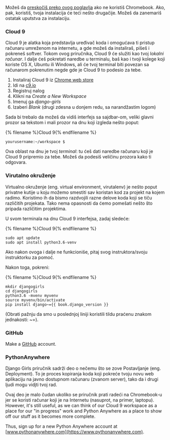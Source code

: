 Možeš da [preskočiš preko ovog poglavlja](http://tutorial.djangogirls.org/en/installation/#install-python) ako ne koristiš Chromebook. Ako, pak, koristiš, tvoja instalacija će teći nešto drugačije. Možeš da zanemariš ostatak uputstva za instalaciju.

### Cloud 9

Cloud 9 je alatka koja predstavlja uređivač koda i omogućava ti pristup računaru umreženom na internetu, a gde možeš da instaliraš, pišeš i pokreneš softver. Tokom ovog priručnika, Cloud 9 će služiti kao tvoj *lokalni računar*. I dalje ćeš pokretati naredbe u terminalu, baš kao i tvoji kolege koji koriste OS X, Ubuntu ili Windows, ali će tvoj terminal biti povezan sa računarom pokrenutim negde gde je Cloud 9 to podesio za tebe.

1. Instaliraj Cloud 9 iz [Chrome web store](https://chrome.google.com/webstore/detail/cloud9/nbdmccoknlfggadpfkmcpnamfnbkmkcp)
2. Idi na [c9.io](https://c9.io)
3. Registruj nalog
4. Klikni na *Create a New Workspace*
5. Imenuj ga *django-girls*
6. Izaberi *Blank* (drugi zdesna u donjem redu, sa narandžastim logom)

Sada bi trebalo da možeš da vidiš interfejs sa sajdbar-om, veliki glavni prozor sa tekstom i mali prozor na dnu koji izgleda nešto poput:

{% filename %}Cloud 9{% endfilename %}

    yourusername:~/workspace $
    

Ova oblast na dnu je tvoj *terminal*: tu ćeš dati naredbe računaru koji je Cloud 9 pripremio za tebe. Možeš da podesiš veličinu prozora kako ti odgovara.

### Virutalno okruženje

Virtualno okruženje (eng. virtual environment, virutalenv) je nešto poput privatne kutije u koju možemo smestiti sav koristan kod za projekt na kojem radimo. Koristimo ih da bismo razdvojili razne delove koda koji se tiču različitih projekata. Tako nema opasnosti da ćemo pomešati nešto što pripada različitim projektima.

U svom terminala na dnu Cloud 9 interfejsa, zadaj sledeće:

{% filename %}Cloud 9{% endfilename %}

    sudo apt update
    sudo apt install python3.6-venv
    

Ako nakon ovoga i dalje ne funkcioniše, pitaj svog instruktora/svoju instruktorku za pomoć.

Nakon toga, pokreni:

{% filename %}Cloud 9{% endfilename %}

    mkdir djangogirls
    cd djangogirls
    python3.6 -mvenv myvenv
    source myvenv/bin/activate
    pip install django~={{ book.django_version }}
    

(Obrati pažnju da smo u poslednjoj liniji koristili tildu praćenu znakom jednakosti: ~=).

### GitHub

Make a [GitHub](https://github.com) account.

### PythonAnywhere

Django Girls priručnik sadrži deo o nečemu što se zove Postavljanje (eng. Deployment). To je proces kopiranja koda koji pokreće tvoju novu web aplikaciju na javno dostupnom računaru (zvanom server), tako da i drugi ljudi mogu vidjti tvoj rad.

Ovaj deo je malo čudan ukoliko se priručnik prati radeći na Chromebook-u jer se koristi računar koji je na Internetu (nasuprot, na primer, laptopu). However, it's still useful, as we can think of our Cloud 9 workspace as a place for our "in progress" work and Python Anywhere as a place to show off our stuff as it becomes more complete.

Thus, sign up for a new Python Anywhere account at [www.pythonanywhere.com](https://www.pythonanywhere.com).